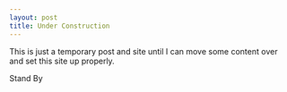 ```yaml
---
layout: post
title: Under Construction
---
```

This is just a temporary post and site until I can move some content over and set this site up properly.

Stand By
